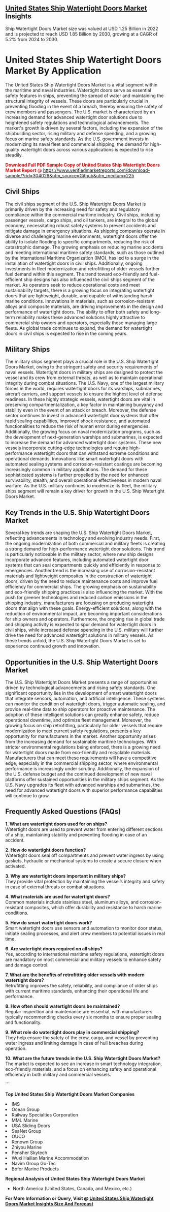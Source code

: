 <h2><a href="https://www.verifiedmarketreports.com/download-sample/?rid=304028&amp;utm_source=Github&amp;utm_medium=225" target="_blank">United States Ship Watertight Doors Market</a> Insights</h2><p>Ship Watertight Doors Market size was valued at USD 1.25 Billion in 2022 and is projected to reach USD 1.85 Billion by 2030, growing at a CAGR of 5.2% from 2024 to 2030.</p><p> <h1>United States Ship Watertight Doors Market By Application</h1> <p>The United States Ship Watertight Doors Market is a vital segment within the maritime and naval industries. Watertight doors serve as essential safety features in ships, preventing the spread of water and maintaining the structural integrity of vessels. These doors are particularly crucial in preventing flooding in the event of a breach, thereby ensuring the safety of crew members and passengers. The U.S. market is characterized by an increasing demand for advanced watertight door solutions due to heightened safety regulations and technological advancements. The market's growth is driven by several factors, including the expansion of the shipbuilding sector, rising military and defense spending, and a growing focus on marine safety standards. As the U.S. government invests in modernizing its naval fleet and commercial shipping, the demand for high-quality watertight doors across various applications is expected to rise steadily. <p><span class=""><span style="color: #ff0000;"><strong>Download Full PDF Sample Copy of United States Ship Watertight Doors Market Report</strong> @ </span><a href="https://www.verifiedmarketreports.com/download-sample/?rid=304028&amp;utm_source=Github&amp;utm_medium=225" target="_blank">https://www.verifiedmarketreports.com/download-sample/?rid=304028&amp;utm_source=Github&amp;utm_medium=225</a></span></p> </p> <h2>Civil Ships</h2> <p>The civil ships segment of the U.S. Ship Watertight Doors Market is primarily driven by the increasing need for safety and regulatory compliance within the commercial maritime industry. Civil ships, including passenger vessels, cargo ships, and oil tankers, are integral to the global economy, necessitating robust safety systems to prevent accidents and mitigate damage in emergency situations. As shipping companies operate in diverse and challenging marine environments, watertight doors offer the ability to isolate flooding to specific compartments, reducing the risk of catastrophic damage. The growing emphasis on reducing marine accidents and meeting international maritime safety standards, such as those outlined by the International Maritime Organization (IMO), has led to a surge in the installation of watertight doors in civil ships. Additionally, ongoing investments in fleet modernization and retrofitting of older vessels further fuel demand within this segment. The trend toward eco-friendly and fuel-efficient ship designs has also influenced the civil ships segment of the market. As operators seek to reduce operational costs and meet sustainability targets, there is a growing focus on integrating watertight doors that are lightweight, durable, and capable of withstanding harsh marine conditions. Innovations in materials, such as corrosion-resistant alloys and composite materials, are driving improvements in the design and performance of watertight doors. The ability to offer both safety and long-term reliability makes these advanced solutions highly attractive to commercial ship owners and operators, especially those managing large fleets. As global trade continues to expand, the demand for watertight doors in civil ships is expected to rise in the coming years. <h2>Military Ships</h2> <p>The military ships segment plays a crucial role in the U.S. Ship Watertight Doors Market, owing to the stringent safety and security requirements of naval vessels. Watertight doors in military ships are designed to protect the vessel and its crew from external threats, as well as to maintain operational integrity during combat situations. The U.S. Navy, one of the largest military forces in the world, requires watertight doors for its warships, submarines, aircraft carriers, and support vessels to ensure the highest level of defense readiness. In these highly strategic vessels, watertight doors are vital in preserving compartmentalization, a key factor in maintaining buoyancy and stability even in the event of an attack or breach. Moreover, the defense sector continues to invest in advanced watertight door systems that offer rapid sealing capabilities, improved shock resistance, and automated functionalities to reduce the risk of human error during emergencies. Additionally, the growing focus on naval modernization programs, such as the development of next-generation warships and submarines, is expected to increase the demand for advanced watertight door systems. These new vessels incorporate cutting-edge technologies and require high-performance watertight doors that can withstand extreme conditions and operational demands. Innovations like smart watertight doors with automated sealing systems and corrosion-resistant coatings are becoming increasingly common in military applications. The demand for these sophisticated systems is further propelled by the need for enhanced survivability, stealth, and overall operational effectiveness in modern naval warfare. As the U.S. military continues to modernize its fleet, the military ships segment will remain a key driver for growth in the U.S. Ship Watertight Doors Market. <h2>Key Trends in the U.S. Ship Watertight Doors Market</h2> <p>Several key trends are shaping the U.S. Ship Watertight Doors Market, reflecting advancements in technology and evolving industry needs. First, the ongoing modernization of both commercial and military fleets is creating a strong demand for high-performance watertight door solutions. This trend is particularly noticeable in the military sector, where new ship designs incorporate advanced features, including automated watertight door systems that can seal compartments quickly and efficiently in response to emergencies. Another trend is the increasing use of corrosion-resistant materials and lightweight composites in the construction of watertight doors, driven by the need to reduce maintenance costs and improve fuel efficiency for commercial ships. The growing emphasis on sustainability and eco-friendly shipping practices is also influencing the market. With the push for greener technologies and reduced carbon emissions in the shipping industry, manufacturers are focusing on producing watertight doors that align with these goals. Energy-efficient solutions, along with the reduction of environmental impact, are becoming important considerations for ship owners and operators. Furthermore, the ongoing rise in global trade and shipping activity is expected to spur demand for watertight doors in civil ships, while increased defense spending in the U.S. military will further drive the need for advanced watertight solutions in military vessels. As these trends unfold, the U.S. Ship Watertight Doors Market is set to experience continued growth and innovation. <h2>Opportunities in the U.S. Ship Watertight Doors Market</h2> <p>The U.S. Ship Watertight Doors Market presents a range of opportunities driven by technological advancements and rising safety standards. One significant opportunity lies in the development of smart watertight doors that integrate sensors, automation, and artificial intelligence. These systems can monitor the condition of watertight doors, trigger automatic sealing, and provide real-time data to ship operators for proactive maintenance. The adoption of these intelligent solutions can greatly enhance safety, reduce operational downtime, and optimize fleet management. Moreover, the growing focus on ship retrofitting, particularly for older vessels that require modernization to meet current safety regulations, presents a key opportunity for manufacturers in the market. Another opportunity arises from the increasing demand for sustainable maritime technologies. With stricter environmental regulations being enforced, there is a growing need for watertight doors made from eco-friendly and recyclable materials. Manufacturers that can meet these requirements will have a competitive edge, especially in the commercial shipping sector, where environmental performance is increasingly under scrutiny. Additionally, the expansion of the U.S. defense budget and the continued development of new naval platforms offer sustained opportunities in the military ships segment. As the U.S. Navy upgrades its fleet with advanced warships and submarines, the need for advanced watertight doors with superior performance capabilities will continue to grow. <h2>Frequently Asked Questions (FAQs)</h2> <p><strong>1. What are watertight doors used for on ships?</strong><br>Watertight doors are used to prevent water from entering different sections of a ship, maintaining stability and preventing flooding in case of an accident.</p> <p><strong>2. How do watertight doors function?</strong><br>Watertight doors seal off compartments and prevent water ingress by using gaskets, hydraulic or mechanical systems to create a secure closure when activated.</p> <p><strong>3. Why are watertight doors important in military ships?</strong><br>They provide vital protection by maintaining the vessel’s integrity and safety in case of external threats or combat situations.</p> <p><strong>4. What materials are used for watertight doors?</strong><br>Common materials include stainless steel, aluminum alloys, and corrosion-resistant composites, which offer durability and resistance to harsh marine conditions.</p> <p><strong>5. How do smart watertight doors work?</strong><br>Smart watertight doors use sensors and automation to monitor door status, initiate sealing processes, and alert crew members to potential issues in real time.</p> <p><strong>6. Are watertight doors required on all ships?</strong><br>Yes, according to international maritime safety regulations, watertight doors are mandatory on most commercial and military vessels to enhance safety and damage control.</p> <p><strong>7. What are the benefits of retrofitting older vessels with modern watertight doors?</strong><br>Retrofitting improves the safety, reliability, and compliance of older ships with current maritime standards, enhancing their operational life and performance.</p> <p><strong>8. How often should watertight doors be maintained?</strong><br>Regular inspection and maintenance are essential, with manufacturers typically recommending checks every six months to ensure proper sealing and functionality.</p> <p><strong>9. What role do watertight doors play in commercial shipping?</strong><br>They help ensure the safety of the crew, cargo, and vessel by preventing water ingress and limiting damage in case of hull breaches during operation.</p> <p><strong>10. What are the future trends in the U.S. Ship Watertight Doors Market?</strong><br>The market is expected to see an increase in smart technology integration, eco-friendly materials, and a focus on enhancing safety and operational efficiency in both military and commercial vessels.</p> ```</p><p><strong>Top United States Ship Watertight Doors Market Companies</strong></p><div data-test-id=""><p><li>IMS</li><li> Ocean Group</li><li> Railway Specialties Corporation</li><li> MML Marine</li><li> USA Sliding Doors</li><li> SeaNet Group</li><li> OUCO</li><li> Renown Group</li><li> Zhiyou Marine</li><li> Pensher Skytech</li><li> Wuxi Hailian Marine Accommodation</li><li> Navim Group Go-Tec</li><li> Bofor Marine Products</li></p><div><strong>Regional Analysis of&nbsp;United States Ship Watertight Doors Market</strong></div><ul><li dir="ltr"><p dir="ltr">North America&nbsp;(United States, Canada, and Mexico, etc.)</p></li></ul><p><strong>For More Information or Query, Visit @&nbsp;</strong><strong><a href="https://www.verifiedmarketreports.com/product/ship-watertight-doors-market/?utm_source=Github&amp;utm_medium=225" target="_blank">United States Ship Watertight Doors Market Insights Size And Forecast</a></strong></p></div>
